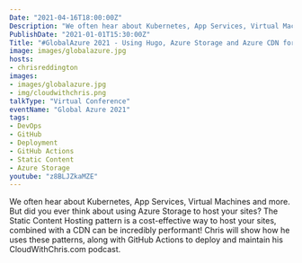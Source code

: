 ```yaml
---
Date: "2021-04-16T18:00:00Z"
Description: "We often hear about Kubernetes, App Services, Virtual Machines and more. But did you ever think about using Azure Storage to host your sites? The Static Content Hosting pattern is a cost-effective way to host your sites, combined with a CDN can be incredibly performant! Chris will show how he uses these patterns, along with GitHub Actions to deploy and maintain his CloudWithChris.com podcast."
PublishDate: "2021-01-01T15:30:00Z"
Title: "#GlobalAzure​ 2021 - Using Hugo, Azure Storage and Azure CDN for a cheap & performant site on Azure"
image: images/globalazure.jpg
hosts:
- chrisreddington
images:
- images/globalazure.jpg
- img/cloudwithchris.png
talkType: "Virtual Conference"
eventName: "Global Azure 2021"
tags:
- DevOps
- GitHub
- Deployment
- GitHub Actions
- Static Content
- Azure Storage
youtube: "z8BLJZkaMZE"
---
```

We often hear about Kubernetes, App Services, Virtual Machines and more. But did you ever think about using Azure Storage to host your sites? The Static Content Hosting pattern is a cost-effective way to host your sites, combined with a CDN can be incredibly performant! Chris will show how he uses these patterns, along with GitHub Actions to deploy and maintain his CloudWithChris.com podcast.